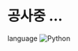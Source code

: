 # 공사중 ...
language
<img alt="Python" src ="https://img.shields.io/badge/Python-3776AB.svg?&style=for-the-badge&logo=Python&logoColor=white"/>
